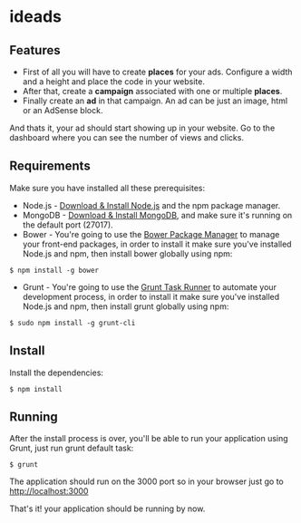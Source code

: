 # ide**ads**

## Features  
* First of all you will have to create **places** for your ads. Configure a width and a height and place the code in your website.
* After that, create a **campaign** associated with one or multiple **places**.
* Finally create an **ad** in that campaign. An ad can be just an image, html or an AdSense block.

And thats it, your ad should start showing up in your website. Go to the dashboard where you can see the number of views and clicks.


## Requirements
Make sure you have installed all these prerequisites:
* Node.js - [Download & Install Node.js](http://www.nodejs.org/download/) and the npm package manager.
* MongoDB - [Download & Install MongoDB](http://www.mongodb.org/downloads), and make sure it's running on the default port (27017).
* Bower - You're going to use the [Bower Package Manager](http://bower.io/) to manage your front-end packages, in order to install it make sure you've installed Node.js and npm, then install bower globally using npm:

```
$ npm install -g bower
```

* Grunt - You're going to use the [Grunt Task Runner](http://gruntjs.com/) to automate your development process, in order to install it make sure you've installed Node.js and npm, then install grunt globally using npm:

```
$ sudo npm install -g grunt-cli
```

## Install
Install the dependencies:

```
$ npm install
```

## Running
After the install process is over, you'll be able to run your application using Grunt, just run grunt default task:

```
$ grunt
```

The application should run on the 3000 port so in your browser just go to [http://localhost:3000](http://localhost:3000)

That's it! your application should be running by now.
